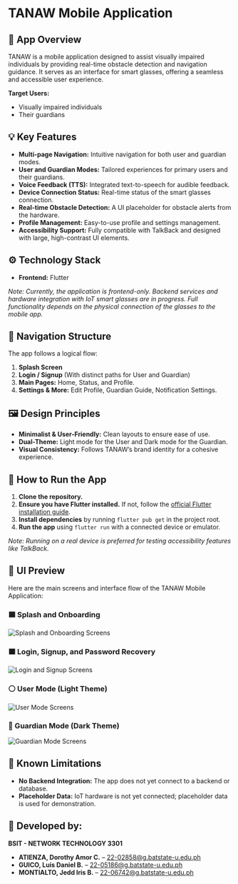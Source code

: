 # TANAW Mobile Application

## 📱 App Overview

TANAW is a mobile application designed to assist visually impaired individuals by providing real-time obstacle detection and navigation guidance. It serves as an interface for smart glasses, offering a seamless and accessible user experience.

**Target Users:**
- Visually impaired individuals
- Their guardians

## 💡 Key Features

- **Multi-page Navigation:** Intuitive navigation for both user and guardian modes.
- **User and Guardian Modes:** Tailored experiences for primary users and their guardians.
- **Voice Feedback (TTS):** Integrated text-to-speech for audible feedback.
- **Device Connection Status:** Real-time status of the smart glasses connection.
- **Real-time Obstacle Detection:** A UI placeholder for obstacle alerts from the hardware.
- **Profile Management:** Easy-to-use profile and settings management.
- **Accessibility Support:** Fully compatible with TalkBack and designed with large, high-contrast UI elements.

## ⚙️ Technology Stack

- **Frontend:** Flutter

*Note: Currently, the application is frontend-only. Backend services and hardware integration with IoT smart glasses are in progress. Full functionality depends on the physical connection of the glasses to the mobile app.*

## 🧭 Navigation Structure

The app follows a logical flow:
1.  **Splash Screen**
2.  **Login / Signup** (With distinct paths for User and Guardian)
3.  **Main Pages:** Home, Status, and Profile.
4.  **Settings & More:** Edit Profile, Guardian Guide, Notification Settings.

## 🖼️ Design Principles

- **Minimalist & User-Friendly:** Clean layouts to ensure ease of use.
- **Dual-Theme:** Light mode for the User and Dark mode for the Guardian.
- **Visual Consistency:** Follows TANAW’s brand identity for a cohesive experience.

## 🧪 How to Run the App

1.  **Clone the repository.**
2.  **Ensure you have Flutter installed.** If not, follow the [official Flutter installation guide](https://flutter.dev/docs/get-started/install).
3.  **Install dependencies** by running `flutter pub get` in the project root.
4.  **Run the app** using `flutter run` with a connected device or emulator.

*Note: Running on a real device is preferred for testing accessibility features like TalkBack.*

## 📸 UI Preview

Here are the main screens and interface flow of the TANAW Mobile Application:

### 🟦 Splash and Onboarding
![Splash and Onboarding Screens](assets/app-overview/splash-and-onboarding-screen.png)

### 🟧 Login, Signup, and Password Recovery
![Login and Signup Screens](assets/app-overview/login-signup-passwordrecovery-screen.png)

### ⚪️ User Mode (Light Theme)
![User Mode Screens](assets/app-overview/user-mode-screen.png)

### 🔵 Guardian Mode (Dark Theme)
![Guardian Mode Screens](assets/app-overview/guardian-mode-screen.png)

## 🚧 Known Limitations

- **No Backend Integration:** The app does not yet connect to a backend or database.
- **Placeholder Data:** IoT hardware is not yet connected; placeholder data is used for demonstration.

## 👥 Developed by:

**BSIT - NETWORK TECHNOLOGY 3301**

- **ATIENZA, Dorothy Amor C.** – 22-02858@g.batstate-u.edu.ph
- **GUICO, Luis Daniel B.** – 22-05186@g.batstate-u.edu.ph
- **MONTIALTO, Jedd Iris B.** – 22-06742@g.batstate-u.edu.ph

